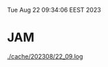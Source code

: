 Tue Aug 22 09:34:06 EEST 2023
# JAM
<a href='./cache/202308/22_09.log'>./cache/202308/22_09.log</a>
